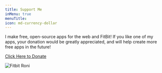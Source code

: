 ```yaml
---
title: Support Me
inMenu: true
menuTitle: 
icon: md-currency-dollar
---
```

I make free, open-source apps for the web and FitBit! If you like one of my apps, your donation would be greatly appreciated, and will help create more free apps in the future!

[Click Here to Donate](https://www.paypal.me/chrisperko)

![Fitbit Roni](/assets/images/fitbit-roni.jpg)

